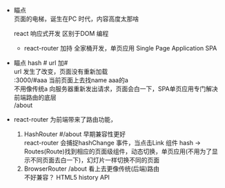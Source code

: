 - 瞄点    
    页面的电梯，诞生在PC 时代，内容高度太那啥          

    react 响应式开发 区别于DOM 编程             
    + react-router 加持 全家桶开发，单页应用 Single Page Application SPA        

- 瞄点 hash # url 加#        
    url 发生了改变，页面没有重新加载                
    :3000/#aaa 当前页面上去找name aaa的a            
    不用像传统a 向服务器重新发出请求，页面会白一下，SPA单页应用专门解决  前端路由的底层           
    /about

- react-router 为前端带来了路由功能，        
    1. HashRouter  #/about  早期兼容性更好         
        react-router 会捕捉hashChange 事件，当点击Link 组件 hash -> Routes(Route)找到相应的页面级组件，动态切换，单页应用(不用为了显示不同页面去白一下)，幻灯片一样切换不同的页面           
    2. BrowserRouter  /about  看上去更像传统(后端)路由           
        不好兼容？ HTML5 history API      